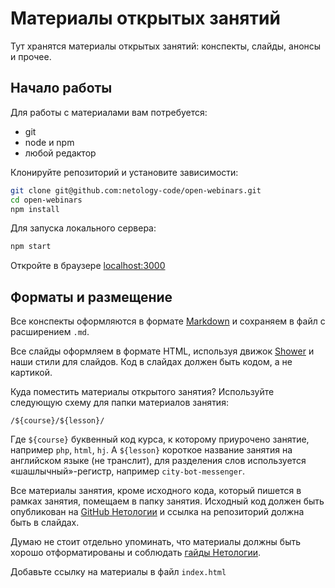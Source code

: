 # Материалы открытых занятий

Тут хранятся материалы открытых занятий: конспекты, слайды, анонсы и прочее.

## Начало работы

Для работы с материалами вам потребуется:

+ git
+ node и npm
+ любой редактор

Клонируйте репозиторий и установите зависимости:
```bash
git clone git@github.com:netology-code/open-webinars.git
cd open-webinars
npm install
```

Для запуска локального сервера:
```bash
npm start
```

Откройте в браузере [localhost:3000](http://localhost:3000)

## Форматы и размещение

Все конспекты оформляются в формате [Markdown](https://ru.wikipedia.org/wiki/Markdown) и сохраняем в файл с расширением `.md`.

Все слайды оформляем в формате HTML, используя движок [Shower](https://shwr.me) и наши стили для слайдов. Код в слайдах должен быть кодом, а не картикой.

Куда поместить материалы открытого занятия? Используйте следующую схему для папки материалов занятия:

```
/${course}/${lesson}/
```

Где `${course}` буквенный код курса, к которому приурочено занятие, например `php`, `html`, `hj`. А `${lesson}` короткое название занятия на английском языке (не транслит), для разделения слов используется «шашлычный»-регистр, например `city-bot-messenger`.

Все материалы занятия, кроме исходного кода, который пишется в рамках занятия, помещаем в папку занятия. Исходный код должен быть опубликован на [GitHub Нетологии](https://github.com/netology-code) и ссылка на репозиторий должна быть в слайдах.

Думаю не стоит отдельно упоминать, что материалы должны быть хорошо отформатированы и соблюдать [гайды Нетологии](https://github.com/netology-code/codestyle).

Добавьте ссылку на материалы в файл `index.html`
